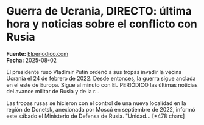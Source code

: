 # Guerra de Ucrania, DIRECTO: última hora y noticias sobre el conflicto con Rusia

**Fuente:** [Elperiodico.com](https://www.elperiodico.com/es/internacional/20250802/guerra-ucrania-rusia-ultima-hora-directo-103935417)  
**Fecha:** 2025-08-02

El presidente ruso Vladímir Putin ordenó a sus tropas invadir la vecina Ucrania el 24 de febrero de 2022. Desde entonces, la guerra sigue anclada en el este de Europa. Sigue al minuto con EL PERIÓDICO las últimas noticias del avance militar de Rusia y de la r…

Las tropas rusas se hicieron con el control de una nueva localidad en la región de Donetsk, anexionada por Moscú en septiembre de 2022, informó este sábado el Ministerio de Defensa de Rusia.
"Unidad… [+478 chars]
